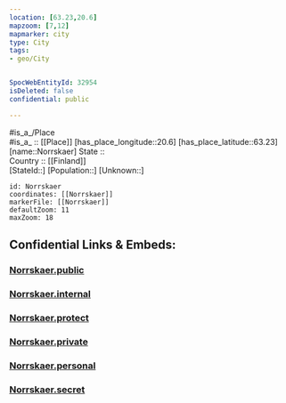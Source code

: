 ```yaml
---
location: [63.23,20.6] 
mapzoom: [7,12] 
mapmarker: city 
type: City
tags:
- geo/City


SpocWebEntityId: 32954
isDeleted: false
confidential: public

---
```

#is_a_/Place  
#is_a_ :: [[Place]] 
[has_place_longitude::20.6] 
[has_place_latitude::63.23] 
[name::Norrskaer] 
State ::  
Country :: [[Finland]]  
[StateId::] 
[Population::] 
[Unknown::] 


```leaflet
id: Norrskaer
coordinates: [[Norrskaer]] 
markerFile: [[Norrskaer]] 
defaultZoom: 11 
maxZoom: 18
```


## Confidential Links & Embeds: 

### [Norrskaer.public](/_public/\Earth\Continent\Europe\Europe~North\Finland\CityNorrskaer.public.md) 

### [Norrskaer.internal](/_internal/\Earth\Continent\Europe\Europe~North\Finland\CityNorrskaer.internal.md) 

### [Norrskaer.protect](/_protect/\Earth\Continent\Europe\Europe~North\Finland\CityNorrskaer.protect.md) 

### [Norrskaer.private](/_private/\Earth\Continent\Europe\Europe~North\Finland\CityNorrskaer.private.md) 

### [Norrskaer.personal](/_personal/\Earth\Continent\Europe\Europe~North\Finland\CityNorrskaer.personal.md) 

### [Norrskaer.secret](/_secret/\Earth\Continent\Europe\Europe~North\Finland\CityNorrskaer.secret.md)

